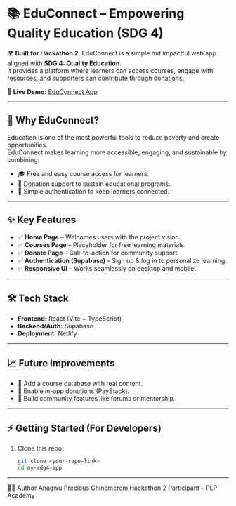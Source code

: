 # 📚 EduConnect – Empowering Quality Education (SDG 4)

🌍 **Built for Hackathon 2**, EduConnect is a simple but impactful web app aligned with **SDG 4: Quality Education**.  
It provides a platform where learners can access courses, engage with resources, and supporters can contribute through donations.  

🔗 **Live Demo:** [EduConnect App](https://cheery-hamster-5e45da.netlify.app/)

---

## 🚀 Why EduConnect?
Education is one of the most powerful tools to reduce poverty and create opportunities.  
EduConnect makes learning more accessible, engaging, and sustainable by combining:

- 🎓 Free and easy course access for learners.  
- 💝 Donation support to sustain educational programs.  
- 🔑 Simple authentication to keep learners connected.  

---

## ✨ Key Features
- ✅ **Home Page** – Welcomes users with the project vision.  
- ✅ **Courses Page** – Placeholder for free learning materials.  
- ✅ **Donate Page** – Call-to-action for community support.  
- ✅ **Authentication (Supabase)** – Sign up & log in to personalize learning.  
- ✅ **Responsive UI** – Works seamlessly on desktop and mobile.  

---

## 🛠️ Tech Stack
- **Frontend:** React (Vite + TypeScript)  
- **Backend/Auth:** Supabase  
- **Deployment:** Netlify  

---

## 📈 Future Improvements
- 🔹 Add a course database with real content.  
- 🔹 Enable in-app donations (PayStack).  
- 🔹 Build community features like forums or mentorship.  

---

## ⚡ Getting Started (For Developers)

1. Clone this repo:  
   ```bash
   git clone <your-repo-link>
   cd my-sdg4-app
________________________________________
👩‍💻 Author
Anagwu Precious Chinemerem
Hackathon 2 Participant – PLP Academy








